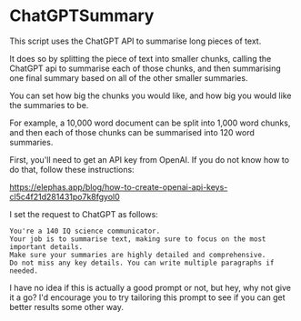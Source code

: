 # ChatGPTSummary

This script uses the ChatGPT API to summarise long pieces of text.

It does so by splitting the piece of text into smaller chunks, calling the ChatGPT api to summarise each of those chunks, and then summarising one final summary based on all of the other smaller summaries.

You can set how big the chunks you would like, and how big you would like the summaries to be.

For example, a 10,000 word document can be split into 1,000 word chunks, and then each of those chunks can be summarised into 120 word summaries.

First, you'll need to get an API key from OpenAI. If you do not know how to do that, follow these instructions:

https://elephas.app/blog/how-to-create-openai-api-keys-cl5c4f21d281431po7k8fgyol0

I set the request to ChatGPT as follows:
  
```
You're a 140 IQ science communicator.
Your job is to summarise text, making sure to focus on the most important details.
Make sure your summaries are highly detailed and comprehensive.
Do not miss any key details. You can write multiple paragraphs if needed.
```
  
I have no idea if this is actually a good prompt or not, but hey, why not give it a go? I'd encourage you to try tailoring this prompt to see if you can get better results some other way.
